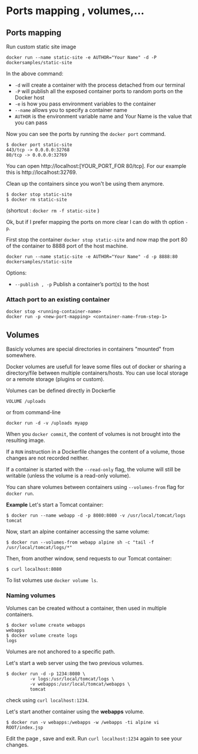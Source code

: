 # Ports mapping , volumes,…

## Ports mapping

Run custom static site image 

```
docker run --name static-site -e AUTHOR="Your Name" -d -P dockersamples/static-site
```

In the above command:

* `-d` will create a container with the process detached from our terminal
* `-P` will publish all the exposed container ports to random ports on the Docker host
* `-e` is how you pass environment variables to the container
* `--name` allows you to specify a container name
* `AUTHOR` is the environment variable name and Your Name is the value that you can pass

Now you can see the ports by running the `docker port` command.

```
$ docker port static-site
443/tcp -> 0.0.0.0:32768
80/tcp -> 0.0.0.0:32769
```
You can open http://localhost:[YOUR_PORT_FOR 80/tcp]. For our example this is http://localhost:32769.

Clean up the containers since you won't be using them anymore.
```
$ docker stop static-site
$ docker rm static-site
```
(shortcut : `docker rm -f static-site` )


Ok, but if I prefer mapping the ports on more clear I can do with th option `-p`.

First stop the container `docker stop static-site`
and now map the port 80 of the container to 8888 port of the host machine.
```
docker run --name static-site -e AUTHOR="Your Name" -d -p 8888:80 dockersamples/static-site
```
Options:
* `--publish , -p` Publish a container’s port(s) to the host

### Attach port to an existing container

```
docker stop <running-container-name>
docker run -p <new-port-mapping> <container-name-from-step-1>
```

## Volumes

Basicly volumes are special directories in containers "mounted" from somewhere.

Docker volumes are usefull for leave some files out of docker or sharing a directory/file between multiple containers/hosts.
You can use local storage or a remote storage (plugins or custom).

Volumes can be defined directly in Dockerfie

```
VOLUME /uploads
```

or from command-line

```
docker run -d -v /uploads myapp
```

When you `docker commit`, the content of volumes is not brought into the resulting image.

If a `RUN` instruction in a Dockerfile changes the content of a volume, those changes are not recorded neither.

If a container is started with the `--read-only` flag, the volume will still be writable (unless the volume is a read-only volume).

You can share volumes between containers using `--volumes-from` flag for `docker run`.

**Example**
Let's start a Tomcat container:

```
$ docker run --name webapp -d -p 8080:8080 -v /usr/local/tomcat/logs tomcat
```

Now, start an alpine container accessing the same volume:

```
$ docker run --volumes-from webapp alpine sh -c "tail -f /usr/local/tomcat/logs/*"
```

Then, from another window, send requests to our Tomcat container:

```
$ curl localhost:8080
```

To list volumes use `docker volume ls`.

### Naming volumes
Volumes can be created without a container, then used in multiple containers.

```
$ docker volume create webapps
webapps
$ docker volume create logs
logs
```

Volumes are not anchored to a specific path.

Let's start a web server using the two previous volumes.

```
$ docker run -d -p 1234:8080 \
         -v logs:/usr/local/tomcat/logs \
         -v webapps:/usr/local/tomcat/webapps \
         tomcat
```

check using `curl localhost:1234`.


Let's start another container using the **webapps** volume.

```
$ docker run -v webapps:/webapps -w /webapps -ti alpine vi ROOT/index.jsp
```

Edit the page , save and exit.
Run `curl localhost:1234` again to see your changes.